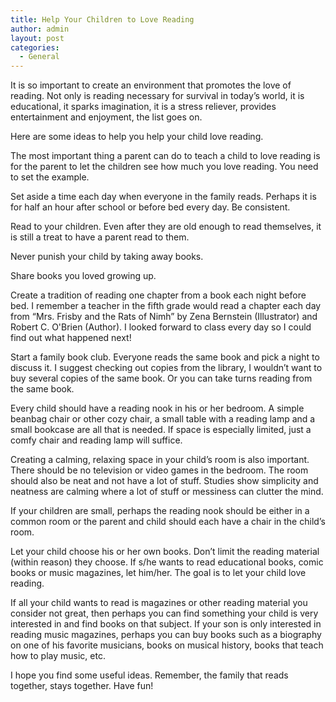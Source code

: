 ```yaml
---
title: Help Your Children to Love Reading
author: admin
layout: post
categories:
  - General
---
```

It is so important to create an environment that promotes the love of reading. Not only is reading necessary for survival in today’s world, it is educational, it sparks imagination, it is a stress reliever, provides entertainment and enjoyment, the list goes on.

Here are some ideas to help you help your child love reading.

The most important thing a parent can do to teach a child to love reading is for the parent to let the children see how much you love reading. You need to set the example.

Set aside a time each day when everyone in the family reads. Perhaps it is for half an hour after school or before bed every day. Be consistent.

Read to your children. Even after they are old enough to read themselves, it is still a treat to have a parent read to them.

Never punish your child by taking away books.

Share books you loved growing up.

Create a tradition of reading one chapter from a book each night before bed. I remember a teacher in the fifth grade would read a chapter each day from “Mrs. Frisby and the Rats of Nimh” by Zena Bernstein (Illustrator) and Robert C. O'Brien (Author). I looked forward to class every day so I could find out what happened next!

Start a family book club. Everyone reads the same book and pick a night to discuss it. I suggest checking out copies from the library, I wouldn’t want to buy several copies of the same book. Or you can take turns reading from the same book.

Every child should have a reading nook in his or her bedroom. A simple beanbag chair or other cozy chair, a small table with a reading lamp and a small bookcase are all that is needed. If space is especially limited, just a comfy chair and reading lamp will suffice.

Creating a calming, relaxing space in your child’s room is also important. There should be no television or video games in the bedroom. The room should also be neat and not have a lot of stuff. Studies show simplicity and neatness are calming where a lot of stuff or messiness can clutter the mind.

If your children are small, perhaps the reading nook should be either in a common room or the parent and child should each have a chair in the child’s room.

Let your child choose his or her own books. Don’t limit the reading material (within reason) they choose. If s/he wants to read educational books, comic books or music magazines, let him/her. The goal is to let your child love reading.

If all your child wants to read is magazines or other reading material you consider not great, then perhaps you can find something your child is very interested in and find books on that subject. If your son is only interested in reading music magazines, perhaps you can buy books such as a biography on one of his favorite musicians, books on musical history, books that teach how to play music, etc.

I hope you find some useful ideas. Remember, the family that reads together, stays together. Have fun!
